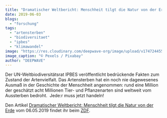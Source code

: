 ```yaml
---
title: "Dramatischer Weltbericht: Menschheit tilgt die Natur von der Erde"
date: 2019-06-03
blogs: 
  - "forschung"
tags: 
  - "artensterben"
  - "biodiversitaet"
  - "ipbes"
  - "klimawandel"
image: "https://res.cloudinary.com/deepwave-org/image/upload/v1747244553/deepwave.org/red-1283776_1920.jpg"
image_caption: "© Pexels / Pixabay"
author: "DEEPWAVE"
---
```


Der UN-Weltbiodiversitätsrat IPBES veröffentlicht bedrückende Fakten zum Zustand der Artenvielfalt. Das Artensterben hat ein noch nie dagewesenes Ausmaß in der Geschichte der Menschheit angenommen: rund eine Million der geschätzt acht Millionen Tier- und Pflanzenarten sind weltweit vom Aussterben bedroht.  Jede:r muss jetzt handeln!

Den Artikel [Dramatischer Weltbericht: Menschheit tilgt die Natur von der Erde](https://www.zdf.de/nachrichten/heute/weltbericht-menschheit-tilgt-die-natur-von-der-erde-100.html) vom 06.05.2019 findet ihr beim [ZDF](https://www.zdf.de/nachrichten).
